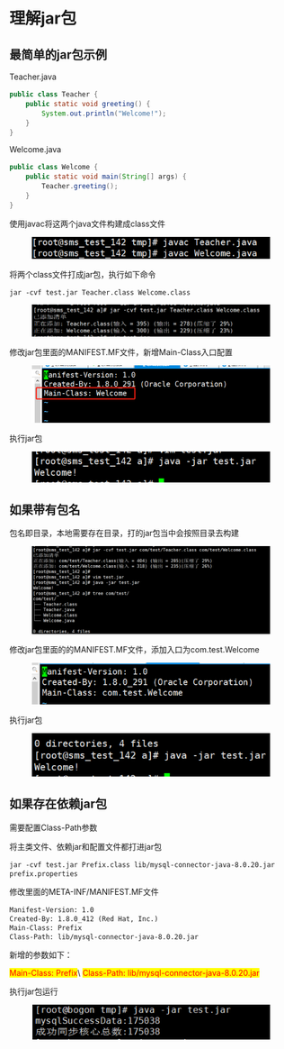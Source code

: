 # 理解jar包

## 最简单的jar包示例

Teacher.java

```java
public class Teacher {
    public static void greeting() {
        System.out.println("Welcome!");
    }
}
```

Welcome.java

```java
public class Welcome {
    public static void main(String[] args) {
        Teacher.greeting();
    }
}
```

使用javac将这两个java文件构建成class文件

<div align="left"><figure><img src="../.gitbook/assets/image (51).png" alt=""><figcaption></figcaption></figure></div>

将两个class文件打成jar包，执行如下命令

```
jar -cvf test.jar Teacher.class Welcome.class
```

<figure><img src="../.gitbook/assets/image (1) (1) (1) (1) (1) (1) (1).png" alt=""><figcaption></figcaption></figure>

修改jar包里面的MANIFEST.MF文件，新增Main-Class入口配置

<div align="left"><figure><img src="../.gitbook/assets/image (1) (1) (1) (1) (1) (1) (1) (1).png" alt=""><figcaption></figcaption></figure></div>

执行jar包

<div align="left"><figure><img src="../.gitbook/assets/image (2) (1) (1) (1) (1).png" alt=""><figcaption></figcaption></figure></div>

## 如果带有包名

包名即目录，本地需要存在目录，打的jar包当中会按照目录去构建

<figure><img src="../.gitbook/assets/image (3) (1) (1) (1) (1).png" alt=""><figcaption></figcaption></figure>

修改jar包里面的的MANIFEST.MF文件，添加入口为com.test.Welcome

<div align="left"><figure><img src="../.gitbook/assets/image (4) (1) (1) (1).png" alt=""><figcaption></figcaption></figure></div>

执行jar包

<div align="left"><figure><img src="../.gitbook/assets/image (5) (1).png" alt=""><figcaption></figcaption></figure></div>

## 如果存在依赖jar包

需要配置Class-Path参数

将主类文件、依赖jar和配置文件都打进jar包

```
jar -cvf test.jar Prefix.class lib/mysql-connector-java-8.0.20.jar prefix.properties
```

修改里面的META-INF/MANIFEST.MF文件

```
Manifest-Version: 1.0
Created-By: 1.8.0_412 (Red Hat, Inc.)
Main-Class: Prefix
Class-Path: lib/mysql-connector-java-8.0.20.jar
```

新增的参数如下：

<mark style="color:red;">Main-Class: Prefix</mark>\ <mark style="color:red;">Class-Path: lib/mysql-connector-java-8.0.20.jar</mark>

执行jar包运行

<div align="left"><figure><img src="../.gitbook/assets/image (50).png" alt=""><figcaption></figcaption></figure></div>

